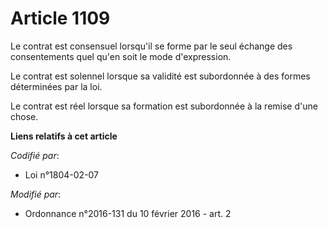 # Article 1109

Le contrat est consensuel lorsqu'il se forme par le seul échange des consentements quel qu'en soit le mode d'expression. 

Le contrat est solennel lorsque sa validité est subordonnée à des formes déterminées par la loi. 

Le contrat est réel lorsque sa formation est subordonnée à la remise d'une chose.

**Liens relatifs à cet article**

_Codifié par_:

  - Loi n°1804-02-07

_Modifié par_:

  - Ordonnance n°2016-131 du 10 février 2016 - art. 2
